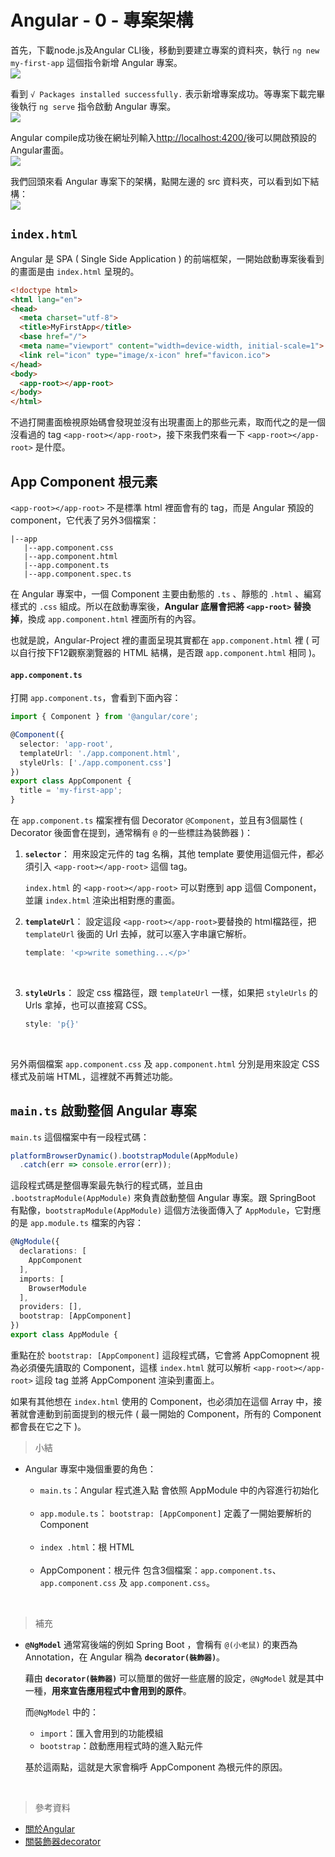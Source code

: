 # Angular - 0 - 專案架構
首先，下載node.js及Angular CLI後，移動到要建立專案的資料夾，執行 `ng new my-first-app` 這個指令新增 Angular 專案。<br/>
![](/images/1-1.png)

看到 `√ Packages installed successfully.` 表示新增專案成功。等專案下載完畢後執行 `ng serve` 指令啟動 Angular 專案。<br/>
![](/images/1-2.png)

Angular compile成功後在網址列輸入[http://localhost:4200/](http://localhost:4200/)後可以開啟預設的Angular畫面。<br/>
![](/images/1-3.png)

我們回頭來看 Angular 專案下的架構，點開左邊的 src 資料夾，可以看到如下結構：<br/>
![](/images/1-4.png)

## `index.html`
Angular 是 SPA ( Single Side Application ) 的前端框架，一開始啟動專案後看到的畫面是由 `index.html` 呈現的。
```html
<!doctype html>
<html lang="en">
<head>
  <meta charset="utf-8">
  <title>MyFirstApp</title>
  <base href="/">
  <meta name="viewport" content="width=device-width, initial-scale=1">
  <link rel="icon" type="image/x-icon" href="favicon.ico">
</head>
<body>
  <app-root></app-root>
</body>
</html>
```

不過打開畫面檢視原始碼會發現並沒有出現畫面上的那些元素，取而代之的是一個沒看過的 tag `<app-root></app-root>`，接下來我們來看一下 `<app-root></app-root>` 是什麼。

## App Component 根元素
`<app-root></app-root>` 不是標準 html 裡面會有的 tag，而是 Angular 預設的 component，它代表了另外3個檔案：
```
|--app
   |--app.component.css
   |--app.component.html
   |--app.component.ts
   |--app.component.spec.ts
```

在 Angular 專案中，一個 Component 主要由動態的 `.ts` 、靜態的 `.html` 、編寫樣式的 `.css` 組成。所以在啟動專案後，**Angular 底層會把將 `<app-root>` 替換掉**，換成 `app.component.html` 裡面所有的內容。

也就是說，Angular-Project 裡的畫面呈現其實都在 `app.component.html` 裡 ( 可以自行按下F12觀察瀏覽器的 HTML 結構，是否跟 `app.component.html` 相同 )。
<br/>

#### `app.component.ts`
打開 `app.component.ts`，會看到下面內容：
```ts
import { Component } from '@angular/core';

@Component({
  selector: 'app-root',
  templateUrl: './app.component.html',
  styleUrls: ['./app.component.css']
})
export class AppComponent {
  title = 'my-first-app';
}
```

在 `app.component.ts` 檔案裡有個 Decorator `@Component`，並且有3個屬性 ( Decorator 後面會在提到，通常稱有 `@` 的一些標註為裝飾器 )：

1. **`selector`**：
    用來設定元件的 tag 名稱，其他 template 要使用這個元件，都必須引入 `<app-root></app-root>` 這個 tag。
    <br/>
    
    `index.html` 的 `<app-root></app-root>` 可以對應到 app 這個 Component，並讓 `index.html` 渲染出相對應的畫面。
    <br/>

2. **`templateUrl`**：
    設定這段 `<app-root></app-root>`要替換的 html檔路徑，把 `templateUrl` 後面的 Url 去掉，就可以塞入字串讓它解析。
    ```ts
    template: '<p>write something...</p>'
    ```
<br/>

3. **`styleUrls`**：
    設定 css 檔路徑，跟 `templateUrl` 一樣，如果把 `styleUrls` 的 Urls 拿掉，也可以直接寫 CSS。
    ```ts
    style: 'p{}'
    ```
<br/>

另外兩個檔案 `app.component.css` 及 `app.component.html` 分別是用來設定 CSS 樣式及前端 HTML，這裡就不再贅述功能。
<br/>

## `main.ts` 啟動整個 Angular 專案
`main.ts` 這個檔案中有一段程式碼：
```ts
platformBrowserDynamic().bootstrapModule(AppModule)
  .catch(err => console.error(err));
```

這段程式碼是整個專案最先執行的程式碼，並且由 `.bootstrapModule(AppModule)` 來負責啟動整個 Angular 專案。跟 SpringBoot 有點像，`bootstrapModule(AppModule)` 這個方法後面傳入了 `AppModule`，它對應的是 `app.module.ts` 檔案的內容：
```ts
@NgModule({
  declarations: [
    AppComponent
  ],
  imports: [
    BrowserModule
  ],
  providers: [],
  bootstrap: [AppComponent]
})
export class AppModule { 
```

重點在於 `bootstrap: [AppComponent]` 這段程式碼，它會將 AppComopnent 視為必須優先讀取的 Component，這樣 `index.html` 就可以解析 `<app-root></app-root>` 這段 tag 並將 AppComponent 渲染到畫面上。

如果有其他想在 `index.html` 使用的 Component，也必須加在這個 Array 中，接著就會連動到前面提到的根元件 ( 最一開始的 Component，所有的 Component 都會長在它之下 )。
<br/>

> 小結
* Angular 專案中幾個重要的角色：
    * `main.ts`：Angular 程式進入點
    會依照 AppModule 中的內容進行初始化
    <br/>

    * `app.module.ts`：
    `bootstrap: [AppComponent]` 定義了一開始要解析的 Component
    <br/>

    * `index .html`：根 HTML
    <br/>

    * AppComponent：根元件
    包含3個檔案：`app.component.ts`、`app.component.css` 及 `app.component.css`。
<br/>

> 補充
* **`@NgModel`**
    通常寫後端的例如 Spring Boot ，會稱有 `@(小老鼠)` 的東西為 Annotation，在 Angular 稱為 **`decorator(裝飾器)`**。
    <br/>

    藉由 **`decorator(裝飾器)`** 可以簡單的做好一些底層的設定，`@NgModel` 就是其中一種，**用來宣告應用程式中會用到的原件**。
    <br/>

    而`@NgModel` 中的：
    * `import`：匯入會用到的功能模組
    * `bootstrap`：啟動應用程式時的進入點元件
    
    基於這兩點，這就是大家會稱呼 AppComponent 為根元件的原因。
<br/>

> 參考資料
* [關於Angular](https://www.fetchs.cn/web/angular/)
* [關裝飾器decorator](https://www.twblogs.net/a/5c1dcb79bd9eee5e4184d535)